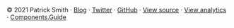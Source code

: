 © 2021 Patrick Smith
· <a href="https://icing.space/">Blog</a>
· <a href="https://twitter.com/concreteniche/">Twitter</a>
· <a href="https://github.com/RoyalIcing/">GitHub</a>
· <a href="https://github.com/RoyalIcing/regenerated.dev">View source</a>
· <a href="https://app.usefathom.com/share/ajddwzci/regenerated.dev">View analytics</a>
· <a href="https://components.guide">Components.Guide</a>